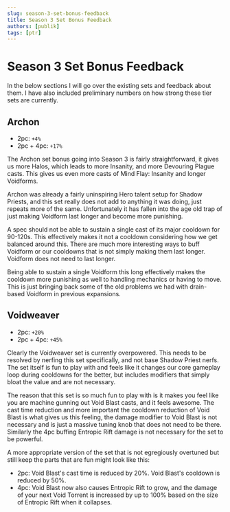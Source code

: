 ```yaml
---
slug: season-3-set-bonus-feedback
title: Season 3 Set Bonus Feedback
authors: [publik]
tags: [ptr]
---
```


# Season 3 Set Bonus Feedback

In the below sections I will go over the existing sets and feedback about them. I have also included preliminary numbers on how strong these tier sets are currently.

## Archon
- 2pc: `+4%`
- 2pc + 4pc: `+17%`

The Archon set bonus going into Season 3 is fairly straightforward, it gives us more Halos, which leads to more Insanity, and more Devouring Plague casts. This gives us even more casts of Mind Flay: Insanity and longer Voidforms.

Archon was already a fairly uninspiring Hero talent setup for Shadow Priests, and this set really does not add to anything it was doing, just repeats more of the same. Unfortunately it has fallen into the age old trap of just making Voidform last longer and become more punishing.

A spec should not be able to sustain a single cast of its major cooldown for 90-120s. This effectively makes it not a cooldown considering how we get balanced around this. There are much more interesting ways to buff Voidform or our cooldowns that is not simply making them last longer. Voidform does not need to last longer.

Being able to sustain a single Voidform this long effectively makes the cooldown more punishing as well to handling mechanics or having to move. This is just bringing back some of the old problems we had with drain-based Voidform in previous expansions.

## Voidweaver
- 2pc: `+20%`
- 2pc + 4pc: `+45%`

Clearly the Voidweaver set is currently overpowered. This needs to be resolved by nerfing this set specifically, and not base Shadow Priest nerfs. The set itself is fun to play with and feels like it changes our core gameplay loop during cooldowns for the better, but includes modifiers that simply bloat the value and are not necessary.

The reason that this set is so much fun to play with is it makes you feel like you are machine gunning out Void Blast casts, and it feels awesome. The cast time reduction and more important the cooldown reduction of Void Blast is what gives us this feeling, the damage modifier to Void Blast is not necessary and is just a massive tuning knob that does not need to be there. Similarly the 4pc buffing Entropic Rift damage is not necessary for the set to be powerful.

A more appropriate version of the set that is not egregiously overtuned but still keep the parts that are fun might look like this:
- 2pc: Void Blast's cast time is reduced by 20%. Void Blast's cooldown is reduced by 50%.
- 4pc: Void Blast now also causes Entropic Rift to grow, and the damage of your next Void Torrent is increased by up to 100% based on the size of Entropic Rift when it collapses.